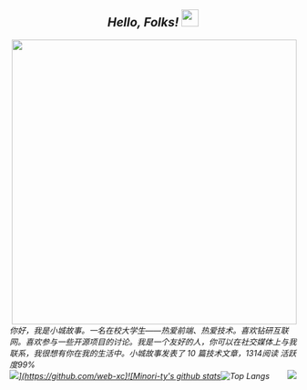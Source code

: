 <h2 align='center'> <i>Hello, Folks! <img src="https://github.com/Ashutosh00710/Ashutosh00710/blob/master/wave.gif" width="30px"></h2>  

<img align="right" src="https://s3.bmp.ovh/imgs/2022/02/8998bd5c9330d8f0.gif"  width="500">

_你好，我是小城故事。一名在校大学生——热爱前端、热爱技术。喜欢钻研互联网。喜欢参与一些开源项目的讨论。我是一个友好的人，你可以在社交媒体上与我联系，我很想有你在我的生活中。小城故事发表了 10 篇技术文章，1314阅读 活跃度99%_  
<img align="right" src="https://count.getloli.com/get/@:Minori-ty?theme=rule34">[![](https://activity-graph.herokuapp.com/graph?username=web-xc&theme=react-dark&area=true&hide_border=true")](https://github.com/web-xc)![Minori-ty's github stats](https://github-readme-stats.vercel.app/api?username=web-xc)![Top Langs](https://github-readme-stats.vercel.app/api/top-langs/?username=web-xc)
